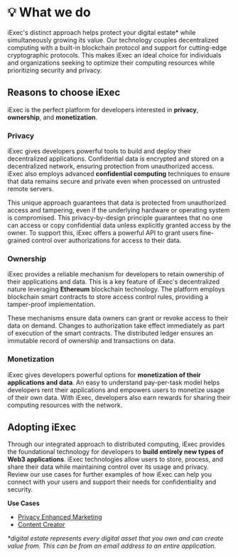 # 💡 What we do

iExec's distinct approach helps protect your digital estate\* while simultaneously growing its value. Our technology couples decentralized computing with a built-in blockchain protocol and support for cutting-edge cryptographic protocols. This makes iExec an ideal choice for individuals and organizations seeking to optimize their computing resources while prioritizing security and privacy.

## Reasons to choose iExec

iExec is the perfect platform for developers interested in **privacy**, **ownership**, and **monetization**.

### Privacy

iExec gives developers powerful tools to build and deploy their decentralized applications. Confidential data is encrypted and stored on a decentralized network, ensuring protection from unauthorized access. iExec also employs advanced **confidential computing** techniques to ensure that data remains secure and private even when processed on untrusted remote servers. 

This unique approach guarantees that data is protected from unauthorized access and tampering, even if the underlying hardware or operating system is compromised. This privacy-by-design principle guarantees that no one can access or copy confidential data unless explicitly granted access by the owner. To support this, iExec offers a powerful API to grant users fine-grained control over authorizations for access to their data.

### Ownership

iExec provides a reliable mechanism for developers to retain ownership of their applications and data. This is a key feature of iExec's decentralized nature leveraging **Ethereum** blockchain technology. The platform employs blockchain smart contracts to store access control rules, providing a tamper-proof implementation.

These mechanisms ensure data owners can grant or revoke access to their data on demand. Changes to authorization take effect immediately as part of execution of the smart contracts. The distributed ledger ensures an immutable record of ownership and transactions on data.

### Monetization

iExec gives developers powerful options for **monetization of their applications
and data**. An easy to understand pay-per-task model helps developers rent their applications and empowers users to monetize usage of their own data. With iExec, developers also earn rewards for sharing their computing resources with the network.

## Adopting iExec

Through our integrated approach to distributed computing, iExec provides the foundational technology for developers to **build entirely new types of Web3 applications**. iExec technologies allow users to store, process, and share
their data while maintaining control over its usage and privacy. Review our use cases for further examples of how iExec can help you connect with your users and support their needs for confidentiality and security.

**Use Cases**
* [Privacy Enhanced Marketing](./useCaseDemo/privacyEnhancingMarketing.md)
* [Content Creator](./useCaseDemo/contentCreator.md)

_\*digital estate represents every digital asset that you own and can create
value from. This can be from an email address to an entire application._

